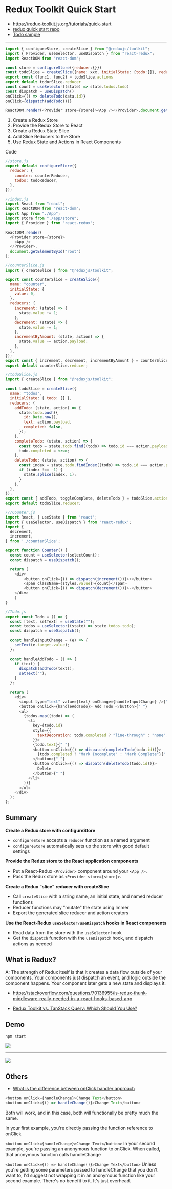 # Redux Toolkit Quick Start

- https://redux-toolkit.js.org/tutorials/quick-start
- [redux quick start repo](https://github.com/reduxjs/redux-essentials-counter-example/tree/master)
- [Todo sample](https://medium.com/@kmraman11011/title-building-a-todo-app-with-react-and-redux-toolkit-5ae2740048c3)
<hr />

```js
import { configureStore, createSlice } from "@reduxjs/toolkit";
import { Provider, useSelector, useDispatch } from "react-redux";
import ReactDOM from "react-dom";

const store = configureStore({reducer:{}})
const todoSlice = createSlice({name: xxx, initialState: {todo:[]}, reducers: {add:(state,action)=>{}}})
export const {func1, func2} = todoSlice.actions
export default todorSlice.reducer
const count = useSelector((state) => state.todos.todo)
const dispatch = useDispatch()
onClick={() => deleteTodo(data.id)}
onClick={dispatch(addTodo())}

ReactDOM.render(<Provider store={store}><App /></Provider>,document.getElementById("root"));
```

1. Create a Redux Store
2. Provide the Redux Store to React
3. Create a Redux State Slice
4. Add Slice Reducers to the Store
5. Use Redux State and Actions in React Components

Code

```js
//store.js
export default configureStore({
  reducer: {
    counter: counterReducer,
    todos: todoReducer,
  },
});

//index.js
import React from "react";
import ReactDOM from "react-dom";
import App from "./App";
import store from "./app/store";
import { Provider } from "react-redux";

ReactDOM.render(
  <Provider store={store}>
    <App />
  </Provider>,
  document.getElementById("root")
);

//counterSlice.js
import { createSlice } from "@reduxjs/toolkit";

export const counterSlice = createSlice({
  name: "counter",
  initialState: {
    value: 0,
  },
  reducers: {
    increment: (state) => {
      state.value += 1;
    },
    decrement: (state) => {
      state.value -= 1;
    },
    incrementByAmount: (state, action) => {
      state.value += action.payload;
    },
  },
});
export const { increment, decrement, incrementByAmount } = counterSlice.actions;
export default counterSlice.reducer;

//todoSlice.js
import { createSlice } from "@reduxjs/toolkit";

const todoSlice = createSlice({
  name: "todos",
  initialState: { todo: [] },
  reducers: {
    addTodo: (state, action) => {
      state.todo.push({
        id: Date.now(),
        text: action.payload,
        completed: false,
      });
    },
    completeTodo: (state, action) => {
      const todo = state.todo.find((todo) => todo.id === action.payload);
      todo.completed = true;
    },
    deleteTodo: (state, action) => {
      const index = state.todo.findIndex((todo) => todo.id === action.payload);
      if (index !== -1) {
        state.splice(index, 1);
      }
    },
  },
});
export const { addTodo, toggleComplete, deleteTodo } = todoSlice.actions; ///???
export default todoSlice.reducer;

///Counter.js
import React, { useState } from 'react';
import { useSelector, useDispatch } from 'react-redux';
import {
  decrement,
  increment,
} from './counterSlice';

export function Counter() {
  const count = useSelector(selectCount);
  const dispatch = useDispatch();

  return (
    <div>
        <button onClick={() => dispatch(increment())}>+</button>
        <span className={styles.value}>{count}</span>
        <button onClick={() => dispatch(decrement())}>-</button>
    </div>
    )
}

//Todo.js
export const Todo = () => {
  const [text, setText] = useState("");
  const todos = useSelector((state) => state.todos.todo);
  const dispatch = useDispatch();

  const handleInputChange = (e) => {
    setText(e.target.value);
  };

  const handleAddTodo = () => {
    if (text) {
      dispatch(addTodo(text));
      setText("");
    }
  };

  return (
    <div>
      <input type="text" value={text} onChange={handleInputChange} />{" "}
      <button onClick={handleAddTodo}> Add Todo </button>{" "}
      <ul>
        {todos.map((todo) => (
          <li
            key={todo.id}
            style={{
              textDecoration: todo.completed ? "line-through" : "none",
            }}>
            {todo.text}{" "}
            <button onClick={() => dispatch(completeTodo(todo.id))}>
              {todo.completed ? "Mark Incomplete" : "Mark Complete"}{" "}
            </button>{" "}
            <button onClick={() => dispatch(deleteTodo(todo.id))}>
              Delete
            </button>{" "}
          </li>
        ))}
      </ul>
    </div>
  );
};
```

## Summary

**Create a Redux store with configureStore**

- `configureStore` accepts a `reducer` function as a named argument
- `configureStore` automatically sets up the store with good default settings

**Provide the Redux store to the React application components**

- Put a React-Redux `<Provider>` component around your `<App />`.
- Pass the Redux store as `<Provider store={store}>`.

**Create a Redux "slice" reducer with createSlice**

- Call `createSlice` with a string name, an initial state, and named reducer functions
- Reducer functions may "mutate" the state using Immer
- Export the generated slice reducer and action creators

**Use the React-Redux `useSelector/useDispatch` hooks in React components**

- Read data from the store with the `useSelector` hook
- Get the `dispatch` function with the `useDispatch` hook, and dispatch actions as needed

## What is Redux?

A:
The strength of Redux itself is that it creates a data flow outside of your components. Your components just dispatch an event, and logic outside the component happens. Your component later gets a new state and displays it.

- https://stackoverflow.com/questions/70136955/is-redux-thunk-middleware-really-needed-in-a-react-hooks-based-app

- [Redux Toolkit vs. TanStack Query: Which Should You Use?](https://medium.com/@andrew.chester/redux-toolkit-vs-tanstack-query-which-should-you-use-3f22ffe29820)

## Demo

```js
npm start
```

![](./demo1.png)

<hr />

![](./demo2.png)

## Others

- [What is the difference between onClick handler approach](https://stackoverflow.com/questions/76520889/what-is-the-difference-between-onclick-handler-approach)

```js
<button onClick={handleChange}>Change Text</button>
<button onClick={() => handleChange()}>Change Text</button>
```

Both will work, and in this case, both will functionally be pretty much the same.

In your first example, you're directly passing the function reference to onClick

`<button onClick={handleChange}>Change Text</button>`
In your second example, you're passing an anonymous function to onClick. When called, that anonymous function calls handleChange

`<button onClick={() => handleChange()}>Change Text</button>`
Unless you're getting some parameters passed to handleChange that you don't want to, I'd suggest not wrapping it in an anonymous function like your second example. There's no benefit to it. It's just overhead.
